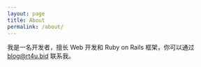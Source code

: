 ```yaml
---
layout: page
title: About
permalink: /about/
---
```


我是一名开发者，擅长 Web 开发和 Ruby on Rails 框架，你可以通过 <blog@rt4u.bid> 联系我。
